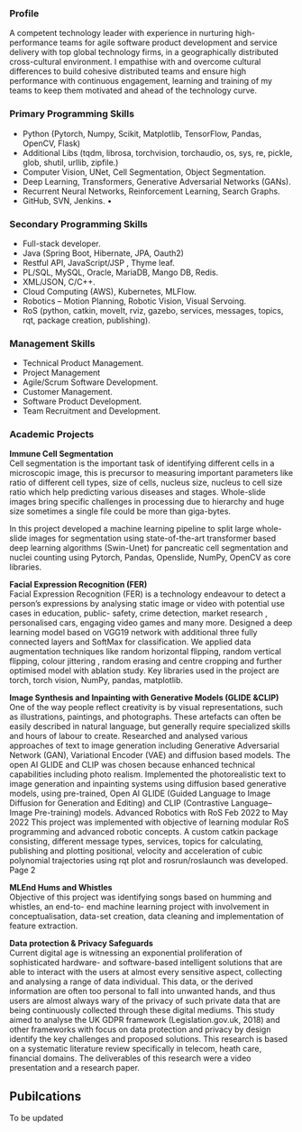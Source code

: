 ### Profile
A competent technology leader with experience in nurturing high-performance teams for agile software product development and service delivery with top global technology firms, in a geographically distributed cross-cultural environment. I empathise with and overcome cultural differences to build cohesive distributed teams and ensure high performance with continuous engagement, learning and training of my teams to keep them motivated and ahead of the technology curve.

### Primary Programming Skills
* Python (Pytorch, Numpy, Scikit, Matplotlib, TensorFlow, Pandas, OpenCV, Flask)
* Additional Libs (tqdm, librosa, torchvision, torchaudio, os, sys, re, pickle, glob, shutil,
urllib, zipfile.)
* Computer Vision, UNet, Cell Segmentation, Object Segmentation.
* Deep Learning, Transformers, Generative Adversarial Networks (GANs).
* Recurrent Neural Networks, Reinforcement Learning, Search Graphs.
* GitHub, SVN, Jenkins. •
### Secondary Programming Skills
* Full-stack developer.
* Java (Spring Boot, Hibernate, JPA, Oauth2)
* Restful API, JavaScript/JSP , Thyme leaf.
* PL/SQL, MySQL, Oracle, MariaDB, Mango DB, Redis.
* XML/JSON, C/C++.
* Cloud Computing (AWS), Kubernetes, MLFlow.
* Robotics – Motion Planning, Robotic Vision, Visual Servoing.
* RoS (python, catkin, moveIt, rviz, gazebo, services, messages, topics, rqt, package creation, publishing).
### Management Skills
* Technical Product Management.
* Project Management
* Agile/Scrum Software Development.
* Customer Management.
* Software Product Development.
* Team Recruitment and Development.

### Academic Projects 
**Immune Cell Segmentation** </br>
Cell segmentation is the important task of identifying different cells in a microscopic image, this is precursor to measuring important parameters like ratio of different cell types, size of cells, nucleus size, nucleus to cell size ratio which help predicting various diseases and stages. Whole-slide images bring specific challenges in processing due to hierarchy and huge size sometimes a single file could be more than giga-bytes.

In this project developed a machine learning pipeline to split large whole-slide images for segmentation using state-of-the-art transformer based deep learning algorithms (Swin-Unet) for pancreatic cell segmentation and nuclei counting using Pytorch, Pandas, Openslide, NumPy, OpenCV as core libraries.

**Facial Expression Recognition (FER)** </br>
Facial Expression Recognition (FER) is a technology endeavour to detect a person’s expressions by analysing static image or video with potential use cases in education, public- safety, crime detection, market research , personalised cars, engaging video games and many more.
Designed a deep learning model based on VGG19 network with additional three fully connected layers and SoftMax for classification. We applied data augmentation techniques like random horizontal flipping, random vertical flipping, colour jittering , random erasing and centre cropping and further optimised model with ablation study. Key libraries used in the project are torch, torch vision, NumPy, pandas, matplotlib.

**Image Synthesis and Inpainting with Generative Models (GLIDE &CLIP)** </br>
One of the way people reflect creativity is by visual representations, such as illustrations, paintings, and photographs. These artefacts can often be easily described in natural language, but generally require specialized skills and hours of labour to create.
Researched and analysed various approaches of text to image generation including Generative Adversarial Network (GAN), Variational Encoder (VAE) and diffusion based models. The open AI GLIDE and CLIP was chosen because enhanced technical capabilities including photo realism. Implemented the photorealistic text to image generation and inpainting systems using diffusion based generative models, using pre-trained, Open AI GLIDE (Guided Language to Image Diffusion for Generation and Editing) and CLIP (Contrastive Language–Image Pre-training) models.
Advanced Robotics with RoS Feb 2022 to May 2022
This project was implemented with objective of learning modular RoS programming and advanced robotic concepts. A custom catkin package consisting, different message types, services, topics for calculating, publishing and plotting positional, velocity and acceleration of cubic polynomial trajectories using rqt plot and rosrun/roslaunch was developed.
   Page 2

**MLEnd Hums and Whistles** </br>
Objective of this project was identifying songs based on humming and whistles, an end-to- end machine learning project with involvement in conceptualisation, data-set creation, data cleaning and implementation of feature extraction. 

**Data protection & Privacy Safeguards** </br>
Current digital age is witnessing an exponential proliferation of sophisticated hardware- and software-based intelligent solutions that are able to interact with the users at almost every sensitive aspect, collecting and analysing a range of data individual. This data, or the derived information are often too personal to fall into unwanted hands, and thus users are almost always wary of the privacy of such private data that are being continuously collected through these digital mediums.
This study aimed to analyse the UK GDPR framework (Legislation.gov.uk, 2018) and other frameworks with focus on data protection and privacy by design identify the key challenges and proposed solutions. This research is based on a systematic literature review specifically in telecom, heath care, financial domains. The deliverables of this research were a video presentation and a research paper.

## Pubilcations 
To be updated 




